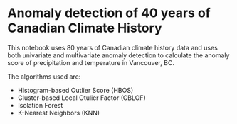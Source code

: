 # Anomaly detection of 40 years of Canadian Climate History

This notebook uses 80 years of Canadian climate history data and uses both univariate and multivariate anomaly detection to calculate the anomaly score of precipitation and temperature in Vancouver, BC. 

The algorithms used are: 

- Histogram-based Outlier Score (HBOS)
- Cluster-based Local Otulier Factor (CBLOF)
- Isolation Forest
- K-Nearest Neighbors (KNN)
